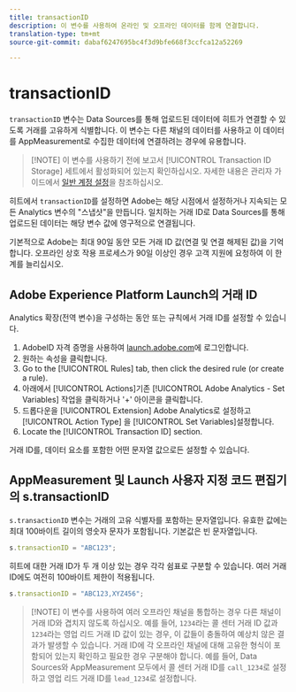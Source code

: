 ```yaml
---
title: transactionID
description: 이 변수를 사용하여 온라인 및 오프라인 데이터를 함께 연결합니다.
translation-type: tm+mt
source-git-commit: dabaf6247695bc4f3d9bfe668f3ccfca12a52269

---
```



# transactionID

`transactionID` 변수는 Data Sources를 통해 업로드된 데이터에 히트가 연결할 수 있도록 거래를 고유하게 식별합니다. 이 변수는 다른 채널의 데이터를 사용하고 이 데이터를 AppMeasurement로 수집한 데이터에 연결하려는 경우에 유용합니다.

>[!NOTE] 이 변수를 사용하기 전에 보고서 [!UICONTROL Transaction ID Storage] 세트에서 활성화되어 있는지 확인하십시오. 자세한 내용은 관리자 가이드에서 [일반 계정 설정](/help/admin/admin/general-acct-settings-admin.md)을 참조하십시오.

히트에서 `transactionID`를 설정하면 Adobe는 해당 시점에서 설정하거나 지속되는 모든 Analytics 변수의 &quot;스냅샷&quot;을 만듭니다. 일치하는 거래 ID로 Data Sources를 통해 업로드된 데이터는 해당 변수 값에 영구적으로 연결됩니다.

기본적으로 Adobe는 최대 90일 동안 모든 거래 ID 값(연결 및 연결 해제된 값)을 기억합니다. 오프라인 상호 작용 프로세스가 90일 이상인 경우 고객 지원에 요청하여 이 한계를 늘리십시오.

## Adobe Experience Platform Launch의 거래 ID

Analytics 확장(전역 변수)을 구성하는 동안 또는 규칙에서 거래 ID를 설정할 수 있습니다.

1. AdobeID 자격 증명을 사용하여 [launch.adobe.com](https://launch.adobe.com)에 로그인합니다.
2. 원하는 속성을 클릭합니다.
3. Go to the [!UICONTROL Rules] tab, then click the desired rule (or create a rule).
4. 아래에서 [!UICONTROL Actions]기존 [!UICONTROL Adobe Analytics - Set Variables] 작업을 클릭하거나 &#39;+&#39; 아이콘을 클릭합니다.
5. 드롭다운을 [!UICONTROL Extension] Adobe Analytics로 설정하고 [!UICONTROL Action Type] 을 [!UICONTROL Set Variables]설정합니다.
6. Locate the [!UICONTROL Transaction ID] section.

거래 ID를, 데이터 요소를 포함한 어떤 문자열 값으로든 설정할 수 있습니다.

## AppMeasurement 및 Launch 사용자 지정 코드 편집기의 s.transactionID

`s.transactionID` 변수는 거래의 고유 식별자를 포함하는 문자열입니다. 유효한 값에는 최대 100바이트 길이의 영숫자 문자가 포함됩니다. 기본값은 빈 문자열입니다.

```js
s.transactionID = "ABC123";
```

히트에 대한 거래 ID가 두 개 이상 있는 경우 각각 쉼표로 구분할 수 있습니다. 여러 거래 ID에도 여전히 100바이트 제한이 적용됩니다.

```js
s.transactionID = "ABC123,XYZ456";
```

>[!NOTE] 이 변수를 사용하여 여러 오프라인 채널을 통합하는 경우 다른 채널이 거래 ID와 겹치지 않도록 하십시오. 예를 들어, `1234`라는 콜 센터 거래 ID 값과 `1234`라는 영업 리드 거래 ID 값이 있는 경우, 이 값들이 충돌하여 예상치 않은 결과가 발생할 수 있습니다. 거래 ID에 각 오프라인 채널에 대해 고유한 형식이 포함되어 있는지 확인하고 필요한 경우 구분해야 합니다. 예를 들어, Data Sources와 AppMeasurement 모두에서 콜 센터 거래 ID를 `call_1234`로 설정하고 영업 리드 거래 ID를 `lead_1234`로 설정합니다.
